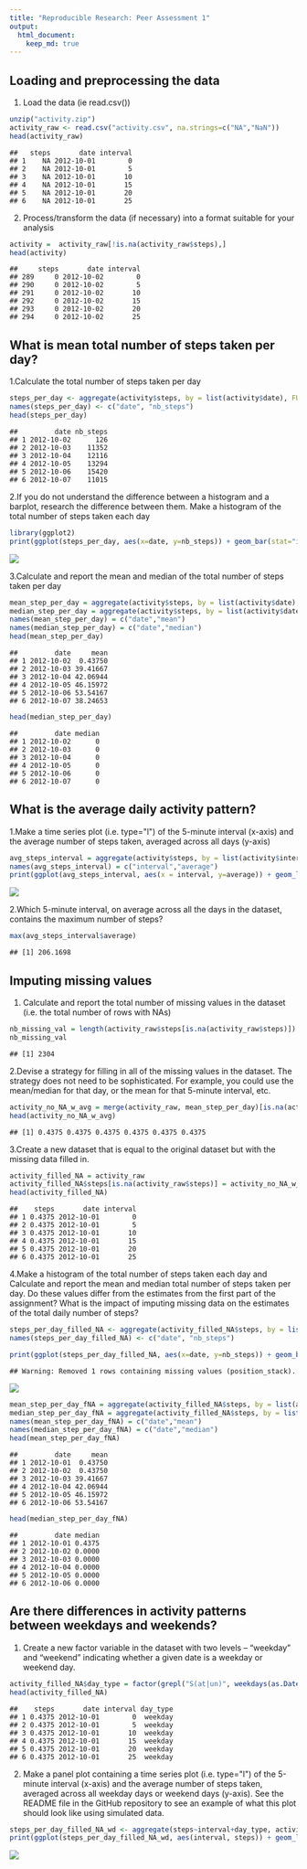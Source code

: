 ```yaml
---
title: "Reproducible Research: Peer Assessment 1"
output: 
  html_document:
    keep_md: true
---
```



## Loading and preprocessing the data
1. Load the data (ie read.csv())

```r
unzip("activity.zip")
activity_raw <- read.csv("activity.csv", na.strings=c("NA","NaN"))
head(activity_raw)
```

```
##   steps       date interval
## 1    NA 2012-10-01        0
## 2    NA 2012-10-01        5
## 3    NA 2012-10-01       10
## 4    NA 2012-10-01       15
## 5    NA 2012-10-01       20
## 6    NA 2012-10-01       25
```

2. Process/transform the data (if necessary) into a format suitable for your analysis

```r
activity =  activity_raw[!is.na(activity_raw$steps),]
head(activity)
```

```
##     steps       date interval
## 289     0 2012-10-02        0
## 290     0 2012-10-02        5
## 291     0 2012-10-02       10
## 292     0 2012-10-02       15
## 293     0 2012-10-02       20
## 294     0 2012-10-02       25
```

## What is mean total number of steps taken per day?
1.Calculate the total number of steps taken per day

```r
steps_per_day <- aggregate(activity$steps, by = list(activity$date), FUN=sum)
names(steps_per_day) <- c("date", "nb_steps")
head(steps_per_day)
```

```
##         date nb_steps
## 1 2012-10-02      126
## 2 2012-10-03    11352
## 3 2012-10-04    12116
## 4 2012-10-05    13294
## 5 2012-10-06    15420
## 6 2012-10-07    11015
```

2.If you do not understand the difference between a histogram and a barplot, research the difference between them. Make a histogram of the total number of steps taken each day

```r
library(ggplot2)
print(ggplot(steps_per_day, aes(x=date, y=nb_steps)) + geom_bar(stat="identity"))
```

![](PA1_template_files/figure-html/unnamed-chunk-4-1.png)<!-- -->

3.Calculate and report the mean and median of the total number of steps taken per day

```r
mean_step_per_day = aggregate(activity$steps, by = list(activity$date), FUN=mean)
median_step_per_day = aggregate(activity$steps, by = list(activity$date), FUN=median)
names(mean_step_per_day) = c("date","mean")
names(median_step_per_day) = c("date","median")
head(mean_step_per_day)
```

```
##         date     mean
## 1 2012-10-02  0.43750
## 2 2012-10-03 39.41667
## 3 2012-10-04 42.06944
## 4 2012-10-05 46.15972
## 5 2012-10-06 53.54167
## 6 2012-10-07 38.24653
```

```r
head(median_step_per_day)
```

```
##         date median
## 1 2012-10-02      0
## 2 2012-10-03      0
## 3 2012-10-04      0
## 4 2012-10-05      0
## 5 2012-10-06      0
## 6 2012-10-07      0
```

## What is the average daily activity pattern?
1.Make a time series plot (i.e. type="l") of the 5-minute interval (x-axis) and the average number of steps taken, averaged across all days (y-axis)

```r
avg_steps_interval = aggregate(activity$steps, by = list(activity$interval), FUN=mean)
names(avg_steps_interval) = c("interval","average")
print(ggplot(avg_steps_interval, aes(x = interval, y=average)) + geom_line() + labs(x = "5-min-interval"))
```

![](PA1_template_files/figure-html/unnamed-chunk-6-1.png)<!-- -->

2.Which 5-minute interval, on average across all the days in the dataset, contains the maximum number of steps?

```r
max(avg_steps_interval$average)
```

```
## [1] 206.1698
```

## Imputing missing values
1. Calculate and report the total number of missing values in the dataset (i.e. the total number of rows with NAs)

```r
nb_missing_val = length(activity_raw$steps[is.na(activity_raw$steps)])
nb_missing_val
```

```
## [1] 2304
```

2.Devise a strategy for filling in all of the missing values in the dataset. The strategy does not need to be sophisticated. For example, you could use the mean/median for that day, or the mean for that 5-minute interval, etc.

```r
activity_no_NA_w_avg = merge(activity_raw, mean_step_per_day)[is.na(activity_raw$steps),"mean"]
head(activity_no_NA_w_avg)
```

```
## [1] 0.4375 0.4375 0.4375 0.4375 0.4375 0.4375
```

3.Create a new dataset that is equal to the original dataset but with the missing data filled in.

```r
activity_filled_NA = activity_raw
activity_filled_NA$steps[is.na(activity_raw$steps)] = activity_no_NA_w_avg
head(activity_filled_NA)
```

```
##    steps       date interval
## 1 0.4375 2012-10-01        0
## 2 0.4375 2012-10-01        5
## 3 0.4375 2012-10-01       10
## 4 0.4375 2012-10-01       15
## 5 0.4375 2012-10-01       20
## 6 0.4375 2012-10-01       25
```

4.Make a histogram of the total number of steps taken each day and Calculate and report the mean and median total number of steps taken per day. Do these values differ from the estimates from the first part of the assignment? What is the impact of imputing missing data on the estimates of the total daily number of steps?

```r
steps_per_day_filled_NA <- aggregate(activity_filled_NA$steps, by = list(activity_filled_NA$date), FUN=sum)
names(steps_per_day_filled_NA) <- c("date", "nb_steps")

print(ggplot(steps_per_day_filled_NA, aes(x=date, y=nb_steps)) + geom_bar(stat="identity"))
```

```
## Warning: Removed 1 rows containing missing values (position_stack).
```

![](PA1_template_files/figure-html/unnamed-chunk-11-1.png)<!-- -->

```r
mean_step_per_day_fNA = aggregate(activity_filled_NA$steps, by = list(activity_filled_NA$date), FUN=mean)
median_step_per_day_fNA = aggregate(activity_filled_NA$steps, by = list(activity_filled_NA$date), FUN=median)
names(mean_step_per_day_fNA) = c("date","mean")
names(median_step_per_day_fNA) = c("date","median")
head(mean_step_per_day_fNA)
```

```
##         date     mean
## 1 2012-10-01  0.43750
## 2 2012-10-02  0.43750
## 3 2012-10-03 39.41667
## 4 2012-10-04 42.06944
## 5 2012-10-05 46.15972
## 6 2012-10-06 53.54167
```

```r
head(median_step_per_day_fNA)
```

```
##         date median
## 1 2012-10-01 0.4375
## 2 2012-10-02 0.0000
## 3 2012-10-03 0.0000
## 4 2012-10-04 0.0000
## 5 2012-10-05 0.0000
## 6 2012-10-06 0.0000
```

## Are there differences in activity patterns between weekdays and weekends?
1. Create a new factor variable in the dataset with two levels – “weekday” and “weekend” indicating whether a given date is a weekday or weekend day.

```r
activity_filled_NA$day_type = factor(grepl("S(at|un)", weekdays(as.Date(activity_filled_NA$date))), levels = c(TRUE, FALSE), labels = c("weekend","weekday"))
head(activity_filled_NA)
```

```
##    steps       date interval day_type
## 1 0.4375 2012-10-01        0  weekday
## 2 0.4375 2012-10-01        5  weekday
## 3 0.4375 2012-10-01       10  weekday
## 4 0.4375 2012-10-01       15  weekday
## 5 0.4375 2012-10-01       20  weekday
## 6 0.4375 2012-10-01       25  weekday
```

2. Make a panel plot containing a time series plot (i.e. type="l") of the 5-minute interval (x-axis) and the average number of steps taken, averaged across all weekday days or weekend days (y-axis). See the README file in the GitHub repository to see an example of what this plot should look like using simulated data.

```r
steps_per_day_filled_NA_wd <- aggregate(steps~interval+day_type, activity_filled_NA, mean)
print(ggplot(steps_per_day_filled_NA_wd, aes(interval, steps)) + geom_line() + facet_wrap(~day_type))
```

![](PA1_template_files/figure-html/unnamed-chunk-13-1.png)<!-- -->
